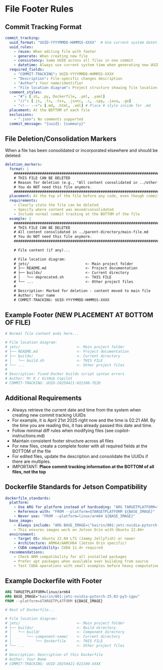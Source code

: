 # File Footer Rules

## Commit Tracking Format

```yaml
commit_tracking:
  uuid_format: "UUID-YYYYMMDD-HHMMSS-XXXX"  # Use current system datetime for YYYYMMDD-HHMMSS
  uuid_rules:
    - reuse: When editing file with footer
    - generate: When creating new file 
    - consistency: Same UUID across all files in one commit
    - datetime: Always use current system time when generating new UUIDs
  required_fields:
    - "COMMIT-TRACKING": UUID-YYYYMMDD-HHMMSS-XXXX
    - "Description": File-specific changes description
    - "Author": Your name/identifier 
    - "File location diagram": Project structure showing file location
  comment_styles:
    - "#": [.sh, .py, Dockerfile, .yml, .yaml]
    - "//": [.js, .ts, .tsx, .jsonc, .c, .cpp, .java, .go]
    - "<!-- -->": [.md, .html, .xml] # Place # style inside for .md
  placement: At the BOTTOM of each file
  exclusions:
    - ".json": No comments supported
  commit_message: "{uuid}: {summary}"
```

## File Deletion/Consolidation Markers

When a file has been consolidated or incorporated elsewhere and should be deleted:

```yaml
deletion_markers:
  format: |
    ######################################################################
    # THIS FILE CAN BE DELETED
    # Reason for deletion (e.g., "All content consolidated in ../other-file.md")
    # You do NOT need this file anymore.
    ######################################################################
  placement: At the top of the file before any code, even though commit tracking goes at the bottom
  requirements:
    - Clearly state the file can be deleted
    - Specify where content was moved/consolidated
    - Include normal commit tracking at the BOTTOM of the file
  example: |
    ######################################################################
    # THIS FILE CAN BE DELETED
    # All content consolidated in ../parent-directory/main-file.md
    # You do NOT need this file anymore.
    ######################################################################
    
    # File content (if any)...
    
    # File location diagram:
    # jetc/                          <- Main project folder
    # ├── README.md                  <- Project documentation
    # ├── buildx/                    <- Current directory
    # │   └── deprecated.sh          <- THIS FILE
    # └── ...                        <- Other project files
    #
    # Description: Marked for deletion - content moved to main file
    # Author: Your name
    # COMMIT-TRACKING: UUID-YYYYMMDD-HHMMSS-XXXX
```

## Example Footer (NEW PLACEMENT AT BOTTOM OF FILE)

```sh
# Normal file content ends here...

# File location diagram:
# jetc/                          <- Main project folder
# ├── README.md                  <- Project documentation
# ├── buildx/                    <- Current directory
# │   └── build.sh               <- THIS FILE
# └── ...                        <- Other project files
#
# Description: Fixed Docker buildx script syntax errors
# Author: Mr K / GitHub Copilot
# COMMIT-TRACKING: UUID-20250421-022100-7E2D
```

## Additional Requirements

- Always retrieve the current date and time from the system when creating new commit tracking UUIDs
- For example, it is April 21st 2025 right now and the time is 02:21 AM. By the time you are reading this, it has already passed this date and time.
- Follow minimal diff rules when modifying files (see copilot-instructions.md)
- Maintain consistent footer structure across all files
- For new files, create a complete footer with all required fields at the BOTTOM of the file
- For edited files, update the description and consolidate the UUIDs if there are multiples.
- IMPORTANT: **Place commit tracking information at the BOTTOM of all files, not the top**

## Dockerfile Standards for Jetson Compatibility

```yaml
dockerfile_standards:
  platform:
    - Use ARG for platform instead of hardcoding: "ARG TARGETPLATFORM=linux/arm64"
    - Reference with: "FROM --platform=$TARGETPLATFORM ${BASE_IMAGE}"
    - Never use: "FROM --platform=linux/arm64 ${BASE_IMAGE}"
  base_image:
    - Always include: "ARG BASE_IMAGE=\"kairin/001:jetc-nvidia-pytorch-25.03-py3-igpu\""
    - This ensures images work on Jetson Orin with Ubuntu 22.04+
  environment:
    - Target OS: Ubuntu 22.04 LTS (Jammy Jellyfish) or newer
    - Architecture: ARM64/AARCH64 (Jetson Orin specific)
    - CUDA compatibility: CUDA 11.4+ required
  recommendations:
    - Check ARM compatibility for all installed packages
    - Prefer apt packages when available over building from source
    - Test CUDA operations with small examples before heavy computation
```

## Example Dockerfile with Footer

```dockerfile
ARG TARGETPLATFORM=linux/arm64
ARG BASE_IMAGE="kairin/001:jetc-nvidia-pytorch-25.03-py3-igpu"
FROM --platform=$TARGETPLATFORM ${BASE_IMAGE}

# Rest of Dockerfile...

# File location diagram:
# jetc/                          <- Main project folder
# ├── buildx/                    <- Build directory
# │   └── build/                 <- Component directory
# │       └── component-name/    <- Current directory
# │           └── Dockerfile     <- THIS FILE
# └── ...                        <- Other project files
#
# Description: Description of this Dockerfile
# Author: Your Name
# COMMIT-TRACKING: UUID-20250421-022100-XXXX
```

<!--
# File location diagram:
# jetc/                          <- Main project folder
# ├── README.md                  <- Project documentation
# ├── buildx/                    <- Parent directory
# │   └── scripts/               <- Current directory
# │       └── copilot-must-follow.md <- THIS FILE
# └── ...                        <- Other project files
#
# Description: Coding standards and commit tracking/footer rules for Jetson container project.
# Author: Mr K / GitHub Copilot
# COMMIT-TRACKING: UUID-20250422-064000-CFMT
-->
